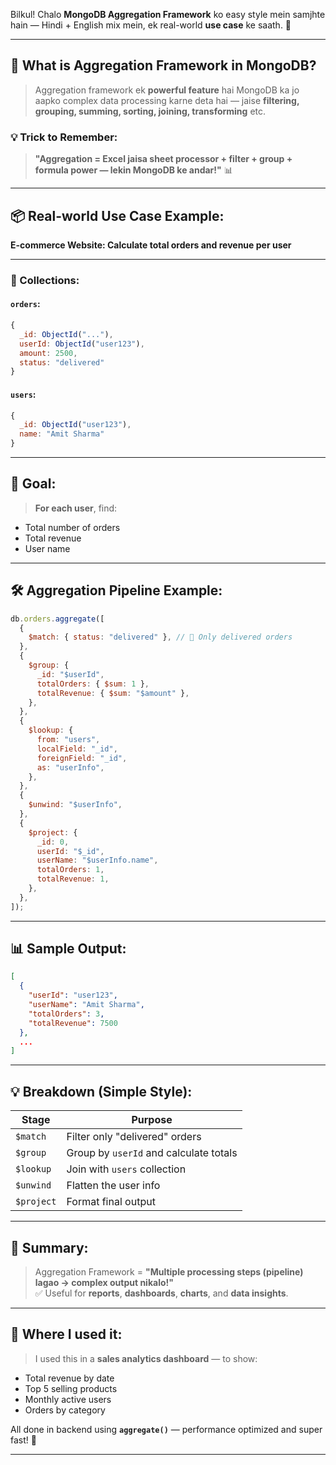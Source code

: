 Bilkul! Chalo **MongoDB Aggregation Framework** ko easy style mein samjhte hain — Hindi + English mix mein, ek real-world **use case** ke saath. 🎯

---

## 🧠 **What is Aggregation Framework in MongoDB?**

> Aggregation framework ek **powerful feature** hai MongoDB ka jo aapko complex data processing karne deta hai — jaise **filtering, grouping, summing, sorting, joining, transforming** etc.

### 💡 Trick to Remember:

> **"Aggregation = Excel jaisa sheet processor + filter + group + formula power — lekin MongoDB ke andar!"** 📊

---

## 📦 Real-world Use Case Example:

**E-commerce Website: Calculate total orders and revenue per user**

---

### 🧰 Collections:

#### `orders`:

```js
{
  _id: ObjectId("..."),
  userId: ObjectId("user123"),
  amount: 2500,
  status: "delivered"
}
```

#### `users`:

```js
{
  _id: ObjectId("user123"),
  name: "Amit Sharma"
}
```

---

## 🔄 Goal:

> **For each user**, find:

- Total number of orders
- Total revenue
- User name

---

## 🛠️ Aggregation Pipeline Example:

```js
db.orders.aggregate([
  {
    $match: { status: "delivered" }, // 🎯 Only delivered orders
  },
  {
    $group: {
      _id: "$userId",
      totalOrders: { $sum: 1 },
      totalRevenue: { $sum: "$amount" },
    },
  },
  {
    $lookup: {
      from: "users",
      localField: "_id",
      foreignField: "_id",
      as: "userInfo",
    },
  },
  {
    $unwind: "$userInfo",
  },
  {
    $project: {
      _id: 0,
      userId: "$_id",
      userName: "$userInfo.name",
      totalOrders: 1,
      totalRevenue: 1,
    },
  },
]);
```

---

## 📊 Sample Output:

```json
[
  {
    "userId": "user123",
    "userName": "Amit Sharma",
    "totalOrders": 3,
    "totalRevenue": 7500
  },
  ...
]
```

---

## 💡 Breakdown (Simple Style):

| Stage      | Purpose                                |
| ---------- | -------------------------------------- |
| `$match`   | Filter only "delivered" orders         |
| `$group`   | Group by `userId` and calculate totals |
| `$lookup`  | Join with `users` collection           |
| `$unwind`  | Flatten the user info                  |
| `$project` | Format final output                    |

---

## 🧠 Summary:

> Aggregation Framework = **"Multiple processing steps (pipeline) lagao → complex output nikalo!"**  
> ✅ Useful for **reports**, **dashboards**, **charts**, and **data insights**.

---

## 🤔 Where I used it:

> I used this in a **sales analytics dashboard** — to show:

- Total revenue by date
- Top 5 selling products
- Monthly active users
- Orders by category

All done in backend using **`aggregate()`** — performance optimized and super fast! 🚀

---
